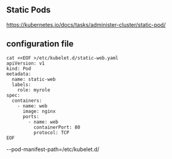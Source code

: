 ## Static Pods

https://kubernetes.io/docs/tasks/administer-cluster/static-pod/

## configuration file

```
cat <<EOF >/etc/kubelet.d/static-web.yaml
apiVersion: v1
kind: Pod
metadata:
  name: static-web
  labels:
    role: myrole
spec:
  containers:
    - name: web
      image: nginx
      ports:
        - name: web
          containerPort: 80
          protocol: TCP
EOF
```

--pod-manifest-path=/etc/kubelet.d/

